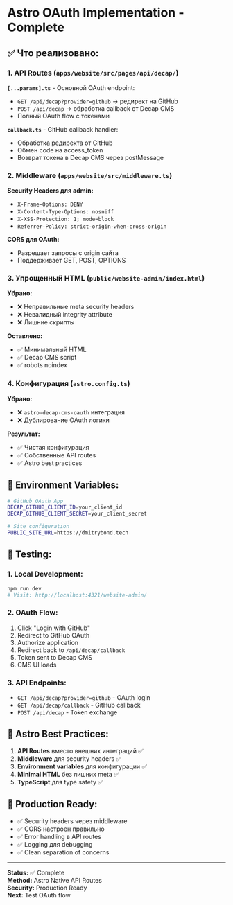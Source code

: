 # Astro OAuth Implementation - Complete

## ✅ Что реализовано:

### 1. **API Routes** (`apps/website/src/pages/api/decap/`)

**`[...params].ts`** - Основной OAuth endpoint:
- `GET /api/decap?provider=github` → редирект на GitHub
- `POST /api/decap` → обработка callback от Decap CMS
- Полный OAuth flow с токенами

**`callback.ts`** - GitHub callback handler:
- Обработка редиректа от GitHub
- Обмен code на access_token
- Возврат токена в Decap CMS через postMessage

### 2. **Middleware** (`apps/website/src/middleware.ts`)

**Security Headers для admin:**
- `X-Frame-Options: DENY`
- `X-Content-Type-Options: nosniff`
- `X-XSS-Protection: 1; mode=block`
- `Referrer-Policy: strict-origin-when-cross-origin`

**CORS для OAuth:**
- Разрешает запросы с origin сайта
- Поддерживает GET, POST, OPTIONS

### 3. **Упрощенный HTML** (`public/website-admin/index.html`)

**Убрано:**
- ❌ Неправильные meta security headers
- ❌ Невалидный integrity attribute
- ❌ Лишние скрипты

**Оставлено:**
- ✅ Минимальный HTML
- ✅ Decap CMS script
- ✅ robots noindex

### 4. **Конфигурация** (`astro.config.ts`)

**Убрано:**
- ❌ `astro-decap-cms-oauth` интеграция
- ❌ Дублирование OAuth логики

**Результат:**
- ✅ Чистая конфигурация
- ✅ Собственные API routes
- ✅ Astro best practices

## 🔧 Environment Variables:

```bash
# GitHub OAuth App
DECAP_GITHUB_CLIENT_ID=your_client_id
DECAP_GITHUB_CLIENT_SECRET=your_client_secret

# Site configuration
PUBLIC_SITE_URL=https://dmitrybond.tech
```

## 🧪 Testing:

### 1. **Local Development:**
```bash
npm run dev
# Visit: http://localhost:4321/website-admin/
```

### 2. **OAuth Flow:**
1. Click "Login with GitHub"
2. Redirect to GitHub OAuth
3. Authorize application
4. Redirect back to `/api/decap/callback`
5. Token sent to Decap CMS
6. CMS UI loads

### 3. **API Endpoints:**
- `GET /api/decap?provider=github` - OAuth login
- `GET /api/decap/callback` - GitHub callback
- `POST /api/decap` - Token exchange

## 🎯 Astro Best Practices:

1. **API Routes** вместо внешних интеграций ✅
2. **Middleware** для security headers ✅
3. **Environment variables** для конфигурации ✅
4. **Minimal HTML** без лишних meta ✅
5. **TypeScript** для type safety ✅

## 🚀 Production Ready:

- ✅ Security headers через middleware
- ✅ CORS настроен правильно
- ✅ Error handling в API routes
- ✅ Logging для debugging
- ✅ Clean separation of concerns

---

**Status:** ✅ Complete  
**Method:** Astro Native API Routes  
**Security:** Production Ready  
**Next:** Test OAuth flow
